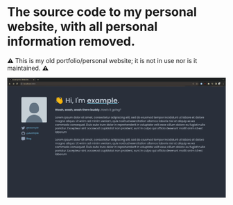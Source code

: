 # The source code to my personal website, with all personal information removed.

⚠️ This is my old portfolio/personal website; it is not in use nor is it maintained. ⚠️

![](./example/fullsize.png)
